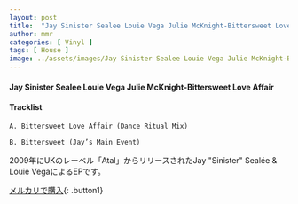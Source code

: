 ```yaml
---
layout: post
title:  "Jay Sinister Sealee Louie Vega Julie McKnight-Bittersweet Love Affair"
author: mmr
categories: [ Vinyl ]
tags: [ House ]
image: ../assets/images/Jay Sinister Sealee Louie Vega Julie McKnight-Bittersweet Love Affair.jpg
---
```


#### Jay Sinister Sealee Louie Vega Julie McKnight-Bittersweet Love Affair

#### Tracklist
```md
A. Bittersweet Love Affair (Dance Ritual Mix)

B. Bittersweet (Jay’s Main Event)
```

2009年にUKのレーベル「Atal」からリリースされたJay "Sinister" Sealée  & Louie VegaによるEPです。


[メルカリで購入](https://jp.mercari.com/item/m21567633655){: .button1}


